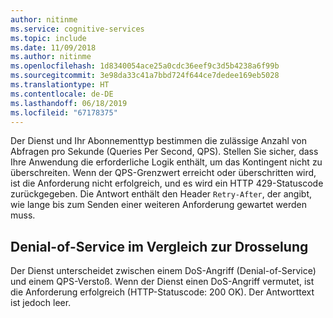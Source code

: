 ```yaml
---
author: nitinme
ms.service: cognitive-services
ms.topic: include
ms.date: 11/09/2018
ms.author: nitinme
ms.openlocfilehash: 1d8340054ace25a0cdc36eef9c3d5b4238a6f99b
ms.sourcegitcommit: 3e98da33c41a7bbd724f644ce7dedee169eb5028
ms.translationtype: HT
ms.contentlocale: de-DE
ms.lasthandoff: 06/18/2019
ms.locfileid: "67178375"
---
```

Der Dienst und Ihr Abonnementtyp bestimmen die zulässige Anzahl von Abfragen pro Sekunde (Queries Per Second, QPS). Stellen Sie sicher, dass Ihre Anwendung die erforderliche Logik enthält, um das Kontingent nicht zu überschreiten. Wenn der QPS-Grenzwert erreicht oder überschritten wird, ist die Anforderung nicht erfolgreich, und es wird ein HTTP 429-Statuscode zurückgegeben. Die Antwort enthält den Header `Retry-After`, der angibt, wie lange bis zum Senden einer weiteren Anforderung gewartet werden muss.

## <a name="denial-of-service-versus-throttling"></a>Denial-of-Service im Vergleich zur Drosselung

Der Dienst unterscheidet zwischen einem DoS-Angriff (Denial-of-Service) und einem QPS-Verstoß. Wenn der Dienst einen DoS-Angriff vermutet, ist die Anforderung erfolgreich (HTTP-Statuscode: 200 OK). Der Antworttext ist jedoch leer.
